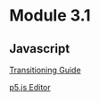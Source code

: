 # Module 3.1
## Javascript

[Transitioning Guide](https://github.com/processing/p5.js/wiki/Processing-transition)

[p5.js Editor](https://editor.p5js.org/)

